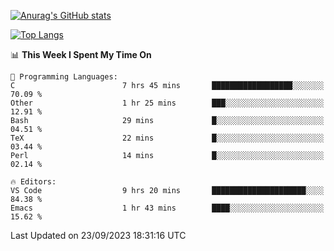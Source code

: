 [![Anurag's GitHub stats](https://github-readme-stats.vercel.app/api?username=wugouzi&count_private=true)](https://github.com/anuraghazra/github-readme-stats)

[![Top Langs](https://github-readme-stats.vercel.app/api/top-langs/?username=wugouzi&layout=compact&count_private=true&hide=html)](https://github.com/anuraghazra/github-readme-stats)

<!--START_SECTION:waka-->
📊 **This Week I Spent My Time On** 

```text
💬 Programming Languages: 
C                        7 hrs 45 mins       ██████████████████░░░░░░░   70.09 % 
Other                    1 hr 25 mins        ███░░░░░░░░░░░░░░░░░░░░░░   12.91 % 
Bash                     29 mins             █░░░░░░░░░░░░░░░░░░░░░░░░   04.51 % 
TeX                      22 mins             █░░░░░░░░░░░░░░░░░░░░░░░░   03.44 % 
Perl                     14 mins             █░░░░░░░░░░░░░░░░░░░░░░░░   02.14 % 

🔥 Editors: 
VS Code                  9 hrs 20 mins       █████████████████████░░░░   84.38 % 
Emacs                    1 hr 43 mins        ████░░░░░░░░░░░░░░░░░░░░░   15.62 % 
```


 Last Updated on 23/09/2023 18:31:16 UTC
<!--END_SECTION:waka-->

<!--
**wugouzi/wugouzi** is a ✨ _special_ ✨ repository because its `README.md` (this file) appears on your GitHub profile.

Here are some ideas to get you started:

- 🔭 I’m currently working on ...
- 🌱 I’m currently learning ...
- 👯 I’m looking to collaborate on ...
- 🤔 I’m looking for help with ...
- 💬 Ask me about ...
- 📫 How to reach me: ...
- 😄 Pronouns: ...
- ⚡ Fun fact: ...
-->
